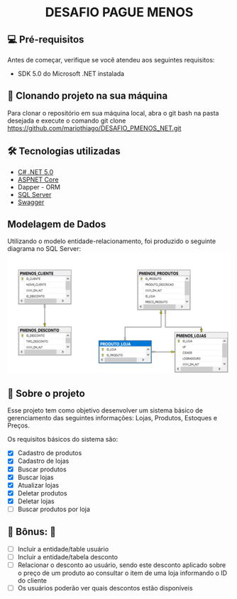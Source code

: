 <h1 align="center"> DESAFIO PAGUE MENOS </h1>

## 💻 Pré-requisitos

Antes de começar, verifique se você atendeu aos seguintes requisitos:
* SDK 5.0 do Microsoft .NET instalada

## 🚀 Clonando projeto na sua máquina
Para clonar o repositório em sua máquina local, abra o git bash na pasta desejada e execute o comando git clone https://github.com/mariothiago/DESAFIO_PMENOS_NET.git

## 🛠 Tecnologias utilizadas
- [C# .NET 5.0](https://docs.microsoft.com/pt-br/dotnet/csharp/)
- [ASPNET Core](https://dotnet.microsoft.com/en-us/apps/aspnet)
- Dapper - ORM
- [SQL Server](https://www.microsoft.com/pt-br/sql-server/sql-server-2019)
- [Swagger](https://swagger.io/)

## Modelagem de Dados
Utilizando o modelo entidade-relacionamento, foi produzido o seguinte diagrama no SQL Server:
![alt text](images/modelo-entidade-relacionamento.png)

## 📝 Sobre o projeto
Esse projeto tem como objetivo desenvolver um sistema básico de gerenciamento das seguintes informações:
Lojas, Produtos, Estoques e Preços.

Os requisitos básicos do sistema são:
- [x] Cadastro de produtos
- [x] Cadastro de lojas
- [x] Buscar produtos
- [x] Buscar lojas
- [x] Atualizar lojas
- [x] Deletar produtos
- [x] Deletar lojas
- [ ] Buscar produtos por loja

## :gem: Bônus: :gem:
- [ ] Incluir a entidade/table usuário
- [ ] Incluir a entidade/tabela desconto
- [ ] Relacionar o desconto ao usuário, sendo este desconto aplicado sobre o preço de
um produto ao consultar o item de uma loja informando o ID do cliente
- [ ] Os usuários poderão ver quais descontos estão disponíveis
